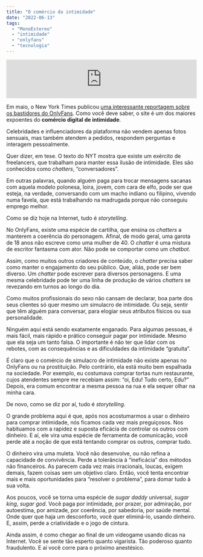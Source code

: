 ```yaml
---
title: "O comércio da intimidade"
date: "2022-06-13"
tags: 
  - "MonoEstereo"
  - "intimidade"
  - "onlyfans"
  - "tecnologia"
---
```


<iframe src="https://anchor.fm/monoestereo/embed/episodes/O-comrcio-da-intimidade-e1jsvsc" height="102px" width="100%" frameborder="0" scrolling="no"></iframe>

Em maio, o New York Times publicou [uma interessante reportagem sobre os bastidores do OnlyFans](https://www.nytimes.com/2022/05/16/magazine/e-pimps-onlyfans.html). Como você deve saber, o site é um dos maiores expoentes do **comércio digital de intimidade**.

Celebridades e influenciadores da plataforma não vendem apenas fotos sensuais, mas também atendem a pedidos, respondem perguntas e interagem pessoalmente.

Quer dizer, em tese. O texto do NYT mostra que existe um exército de freelancers, que trabalham para manter essa ilusão de intimidade. Eles são conhecidos como _chatters_, “conversadores”.

Em outras palavras, quando alguém paga para trocar mensagens sacanas com aquela modelo polonesa, loira, jovem, com cara de elfo, pode ser que esteja, na verdade, conversando com um macho indiano ou filipino, vivendo numa favela, que está trabalhando na madrugada porque não conseguiu emprego melhor.

Como se diz hoje na Internet, tudo é _storytelling_.

No OnlyFans, existe uma espécie de cartilha, que ensina os _chatters_ a manterem a coerência do personagem. Afinal, de modo geral, uma garota de 18 anos não escreve como uma mulher de 40. O _chatter_ é uma mistura de escritor fantasma com ator. Não pode se comportar como um _chatbot_.

Assim, como muitos outros criadores de conteúdo, o _chatter_ precisa saber como manter o engajamento do seu público. Que, aliás, pode ser bem diverso. Um _chatter_ pode escrever para diversos personagens. E uma mesma celebridade pode ter uma linha de produção de vários _chatters_ se revezando em turnos ao longo do dia.

Como muitos profissionais do sexo não cansam de declarar, boa parte dos seus clientes só quer mesmo um simulacro de intimidade. Ou seja, sentir que têm alguém para conversar, para elogiar seus atributos físicos ou sua personalidade.

Ninguém aqui está sendo exatamente enganado. Para algumas pessoas, é mais fácil, mais rápido e prático conseguir pagar por intimidade. Mesmo que ela seja um tanto falsa. O importante é não ter que lidar com os rebotes, com as consequências e as dificuldades da intimidade “gratuita”.

É claro que o comércio de simulacro de intimidade não existe apenas no OnlyFans ou na prostituição. Pelo contrário, ela está muito bem espalhada na sociedade. Por exemplo, eu costumava comprar tortas num restaurante, cujos atendentes sempre me recebiam assim: “oi, Edu! Tudo certo, Edu?” Depois, era comum encontrar a mesma pessoa na rua e ela sequer olhar na minha cara.

De novo, como se diz por aí, tudo é _storytelling_.

O grande problema aqui é que, após nos acostumarmos a usar o dinheiro para comprar intimidade, nós ficamos cada vez mais preguiçosos. Nos habituamos com a rapidez e suposta eficácia de controlar os outros com dinheiro. E aí, ele vira uma espécie de ferramenta de comunicação, você perde até a noção de que está tentando comprar os outros, comprar tudo.

O dinheiro vira uma muleta. Você não desenvolve, ou não refina a capacidade de convivência. Perde a tolerância à “ineficácia” dos métodos não financeiros. As parecem cada vez mais irracionais, loucas, exigem demais, fazem coisas sem um objetivo claro. Então, você tenta encontrar mais e mais oportunidades para “resolver o problema”, para domar tudo à sua volta.

Aos poucos, você se torna uma espécie de _sugar daddy_ universal, _sugar king_, _sugar god_. Você paga por intimidade, por prazer, por admiração, por autoestima, por amizade, por coerência, por sabedoria, por saúde mental. Onde quer que haja um desconforto, você quer eliminá-lo, usando dinheiro. E, assim, perde a criatividade e o jogo de cintura.

Ainda assim, é como chegar ao final de um videogame usando dicas na Internet. Você se sente tão esperto quanto vigarista. Tão poderoso quanto fraudulento. E aí você corre para o próximo anestésico.

